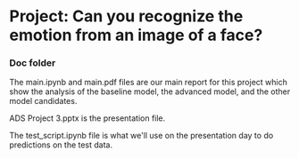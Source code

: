 # Project: Can you recognize the emotion from an image of a face?

### Doc folder

The main.ipynb and main.pdf files are our main report for this project which show the analysis of the baseline model, the advanced model, and the other model candidates.

ADS Project 3.pptx is the presentation file.

The test_script.ipynb file is what we'll use on the presentation day to do predictions on the test data.
